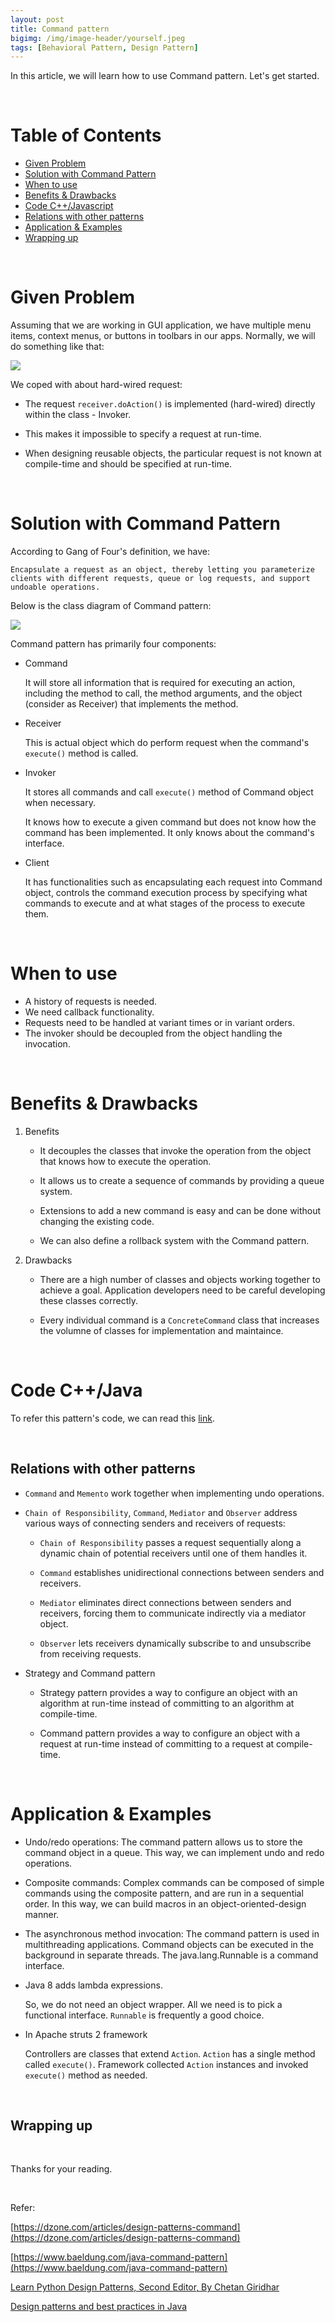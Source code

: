 ```yaml
---
layout: post
title: Command pattern
bigimg: /img/image-header/yourself.jpeg
tags: [Behavioral Pattern, Design Pattern]
---
```


 In this article, we will learn how to use Command pattern. Let's get started.


<br>

# Table of Contents
- [Given Problem](#given-problem)
- [Solution with Command Pattern](#solution-with-command-pattern)
- [When to use](#when-to-use)
- [Benefits & Drawbacks](#benefits-&drawbacks)
- [Code C++/Javascript](#code-C++/Javascript)
- [Relations with other patterns](#relations-with-other-patterns)
- [Application & Examples](#application-&-examples)
- [Wrapping up](#wrapping-up)

<br>

# Given Problem

Assuming that we are working in GUI application, we have multiple menu items, context menus, or buttons in toolbars in our apps. Normally, we will do something like that:

![](../img/design-pattern/command-pattner/original-problem-command-pattern.png)

We coped with about hard-wired request:
- The request ```receiver.doAction()``` is implemented (hard-wired) directly within the class - Invoker.

- This makes it impossible to specify a request at run-time.

- When designing reusable objects, the particular request is not known at compile-time and should be specified at run-time.

<br>

# Solution with Command Pattern

According to Gang of Four's definition, we have:

```
Encapsulate a request as an object, thereby letting you parameterize clients with different requests, queue or log requests, and support undoable operations.

```

Below is the class diagram of Command pattern:

![](../img/design-pattern/command-pattner/command-pattern.png)

Command pattern has primarily four components:
- Command

    It will store all information that is required for executing an action, including the method to call, the method arguments, and the object (consider as Receiver) that implements the method.

- Receiver

    This is actual object which do perform request when the command's ```execute()``` method is called.

- Invoker

    It stores all commands and call ```execute()``` method of Command object when necessary.

    It knows how to execute a given command but does not know how the command has been implemented. It only knows about the command's interface.

- Client

    It has functionalities such as encapsulating each request into Command object, controls the command execution process by specifying what commands to execute and at what stages of the process to execute them.

<br>

# When to use
- A history of requests is needed.
- We need callback functionality.
- Requests need to be handled at variant times or in variant orders.
- The invoker should be decoupled from the object handling the invocation.

<br>

# Benefits & Drawbacks
1. Benefits

    - It decouples the classes that invoke the operation from the object that knows how to execute the operation.

    - It allows us to create a sequence of commands by providing a queue system.

    - Extensions to add a new command is easy and can be done without changing the existing code.

    - We can also define a rollback system with the Command pattern.


2. Drawbacks

    - There are a high number of classes and objects working together to achieve a goal. Application developers need to be careful developing these classes correctly.

    - Every individual command is a ```ConcreteCommand``` class that increases the volumne of classes for implementation and maintaince.

<br>

# Code C++/Java

To refer this pattern's code, we can read this [link](https://github.com/DucManhPhan/Design-Pattern/tree/master/Behavioral-Pattern/command-pattern/src/Java).


<br>

## Relations with other patterns
- ```Command``` and ```Memento``` work together when implementing undo operations.

- ```Chain of Responsibility```, ```Command```, ```Mediator``` and ```Observer``` address various ways of connecting senders and receivers of requests:

    - ```Chain of Responsibility``` passes a request sequentially along a dynamic chain of potential receivers until one of them handles it.

    - ```Command``` establishes unidirectional connections between senders and receivers.

    - ```Mediator``` eliminates direct connections between senders and receivers, forcing them to communicate indirectly via a mediator object.

    - ```Observer``` lets receivers dynamically subscribe to and unsubscribe from receiving requests.

- Strategy and Command pattern

    - Strategy pattern provides a way to configure an object with an algorithm at run-time instead of committing to an algorithm at compile-time.

    - Command pattern provides a way to configure an object with a request at run-time instead of committing to a request at compile-time.

<br>

# Application & Examples
- Undo/redo operations: The command pattern allows us to store the command object in a queue. This way, we can implement undo and redo operations.

- Composite commands: Complex commands can be composed of simple commands using the composite pattern, and are run in a sequential order. In this way, we can build macros in an object-oriented-design manner.

- The asynchronous method invocation: The command pattern is used in multithreading applications. Command objects can be executed in the background in separate threads. The java.lang.Runnable is a command interface.

- Java 8 adds lambda expressions.

    So, we do not need an object wrapper. All we need is to pick a functional interface. ```Runnable``` is frequently a good choice.

- In Apache struts 2 framework

    Controllers are classes that extend ```Action```. ```Action``` has a single method called ```execute()```. Framework collected ```Action``` instances and invoked ```execute()``` method as needed.

<br>

## Wrapping up




<br>

Thanks for your reading.

<br>

Refer:

[https://dzone.com/articles/design-patterns-command](https://dzone.com/articles/design-patterns-command)

[https://www.baeldung.com/java-command-pattern](https://www.baeldung.com/java-command-pattern)

[Learn Python Design Patterns, Second Editor, By Chetan Giridhar](http://file.allitebooks.com/20160913/Learning%20Python%20Design%20Patterns,%202nd%20Edition.pdf)

[Design patterns and best practices in Java]()